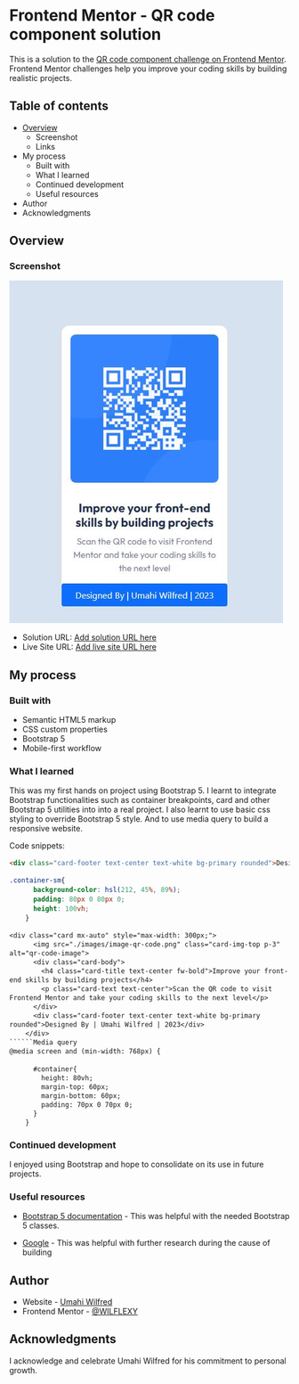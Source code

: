 # Frontend Mentor - QR code component solution

This is a solution to the [QR code component challenge on Frontend Mentor](https://www.frontendmentor.io/challenges/qr-code-component-iux_sIO_H). Frontend Mentor challenges help you improve your coding skills by building realistic projects. 

## Table of contents

- [Overview](#Overview)
  - Screenshot
  - Links
- My process
  - Built with
  - What I learned
  - Continued development
  - Useful resources
- Author
- Acknowledgments


## Overview

### Screenshot

![](./screenshot.JPG)

- Solution URL: [Add solution URL here](https://your-solution-url.com)
- Live Site URL: [Add live site URL here](https://your-live-site-url.com)

## My process

### Built with

- Semantic HTML5 markup
- CSS custom properties
- Bootstrap 5
- Mobile-first workflow


### What I learned

This was my first hands on project using Bootstrap 5. I learnt to integrate Bootstrap functionalities such as container breakpoints, card and other Bootstrap 5 utilities into into a real project. I also learnt to use basic css styling to override Bootstrap 5 style. And to use media query to build a responsive website.

Code snippets:

```html
<div class="card-footer text-center text-white bg-primary rounded">Designed By | Umahi Wilfred | 2023</div>
```
```css
.container-sm{
      background-color: hsl(212, 45%, 89%);
      padding: 80px 0 80px 0;
      height: 100vh;
    }
```
```Bootstrap 5
<div class="card mx-auto" style="max-width: 300px;">
      <img src="./images/image-qr-code.png" class="card-img-top p-3" alt="qr-code-image">
      <div class="card-body">
        <h4 class="card-title text-center fw-bold">Improve your front-end skills by building projects</h4>
        <p class="card-text text-center">Scan the QR code to visit Frontend Mentor and take your coding skills to the next level</p>
      </div>
      <div class="card-footer text-center text-white bg-primary rounded">Designed By | Umahi Wilfred | 2023</div>
    </div>
``````Media query
@media screen and (min-width: 768px) {

      #container{
        height: 80vh;
        margin-top: 60px;
        margin-bottom: 60px;
        padding: 70px 0 70px 0;
      }
    }
```

### Continued development

I enjoyed using Bootstrap and hope to consolidate on its use in future projects.

### Useful resources

- [Bootstrap 5 documentation](https://getbootstrap.com/docs/5.0/) - This was helpful with the needed Bootstrap 5 classes.

- [Google](https://www.google.com) - This was helpful with further research during the cause of building


## Author

- Website - [Umahi Wilfred](https://github.com/WILFLEXY)
- Frontend Mentor - [@WILFLEXY](https://www.frontendmentor.io/profile/WILFLEXY)


## Acknowledgments

I acknowledge and celebrate Umahi Wilfred for his commitment to personal growth.